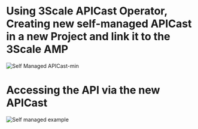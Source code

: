 # Using 3Scale APICast Operator, Creating new self-managed APICast in a new Project and link it to the 3Scale AMP

![Self Managed APICast-min](https://user-images.githubusercontent.com/60185557/164008940-befc594d-124e-4e03-9c20-9e626abf4118.gif)

# Accessing the API via the new APICast
![Self managed example](https://user-images.githubusercontent.com/60185557/164008499-e1f3788e-80f8-4854-88ae-9ba4dd1db073.gif)
